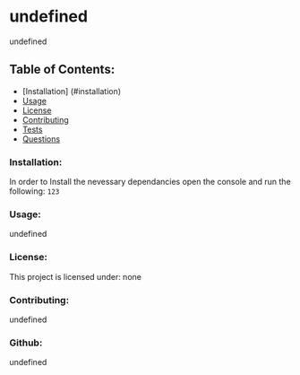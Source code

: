 # undefined
  undefined
  ## Table of Contents:
  * [Installation] (#installation)
  * [Usage](#usage)
  * [License](#license)
  * [Contributing](#contributing)
  * [Tests](#tests)
  * [Questions](#questions)
### Installation:
In order to Install the nevessary dependancies open the 
console and run the following:
```123```
### Usage:
undefined
### License:
This project is licensed under:
none
### Contributing:
undefined
### Github:
undefined
